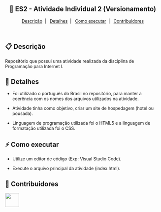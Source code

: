 <h2 align="center">
  🚀 ES2 - Atividade Individual 2 (Versionamento)
</h2>

<p align="center">
  <a href="#-descrição">Descrição</a>&nbsp;&nbsp;|&nbsp;&nbsp;
  <a href="#-detalhes">Detalhes</a>&nbsp;&nbsp;|&nbsp;&nbsp;
  <a href="#-como-executar">Como executar</a>&nbsp;&nbsp;|&nbsp;&nbsp;
  <a href="#-contribuidores">Contribuidores</a>
</p>

<br/>

## 📋 Descrição

Repositório que possui uma atividade realizada da disciplina de Programação para Internet I.

## 🤔 Detalhes

- Foi utilizado o português do Brasil no repositório, para manter a coerência com os nomes dos arquivos utilizados na atividade.

- Atividade tinha como objetivo, criar um site de hospedagem (hotel ou pousada).

- Linguagem de programação utilizada foi o HTML5 e a linguagem de formatação utilizada foi o CSS.

## ⚡ Como executar

- Utilize um editor de código (Exp: Visual Studio Code).

- Execute o arquivo principal da atividade (index.html).

## 🤝 Contribuidores

<a href="https://github.com/ricardobotelho"><img src="https://github.com/ricardobotelho.png" width="45" height="45"></a> &nbsp;
